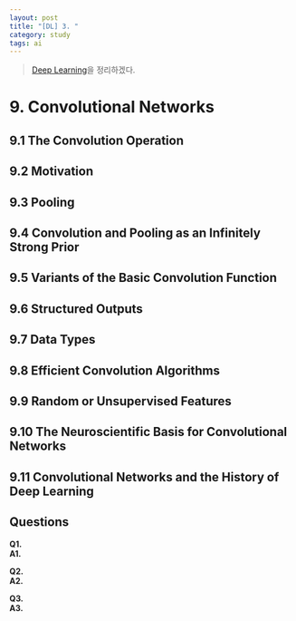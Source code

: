 ```yaml
---
layout: post
title: "[DL] 3. "
category: study
tags: ai
---
```


> [Deep Learning]을 정리하겠다.

# 9. Convolutional Networks
## 9.1 The Convolution Operation
## 9.2 Motivation
## 9.3 Pooling
## 9.4 Convolution and Pooling as an Infinitely Strong Prior
## 9.5 Variants of the Basic Convolution Function
## 9.6 Structured Outputs
## 9.7 Data Types
## 9.8 Efficient Convolution Algorithms
## 9.9 Random or Unsupervised Features
## 9.10 The Neuroscientific Basis for Convolutional Networks
## 9.11 Convolutional Networks and the History of Deep Learning

## Questions
**Q1.**   <br>
**A1.** 

**Q2.**  <br> 
**A2.** 

**Q3.**   <br>
**A3.**




<!-- Links -->
[Deep Learning]: https://github.com/baejaeho18/MyLibrary/blob/main/Machine%20Learning/deeplearningbook.pdf